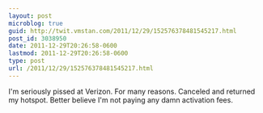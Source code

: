 ```yaml
---
layout: post
microblog: true
guid: http://twit.vmstan.com/2011/12/29/152576378481545217.html
post_id: 3038950
date: 2011-12-29T20:26:58-0600
lastmod: 2011-12-29T20:26:58-0600
type: post
url: /2011/12/29/152576378481545217.html
---
```

I'm seriously pissed at Verizon. For many reasons. Canceled and returned my hotspot. Better believe I'm not paying any damn activation fees.

